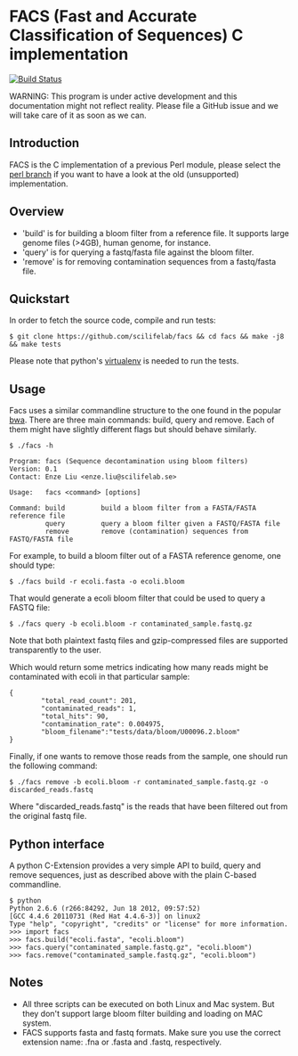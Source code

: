 FACS (Fast and Accurate Classification of Sequences) C implementation
======================================================================

[![Build Status](https://travis-ci.org/SciLifeLab/facs.png?branch=master)](https://travis-ci.org/SciLifeLab/facs)

WARNING: This program is under active development and this documentation might not reflect reality.
Please file a GitHub issue and we will take care of it as soon as we can.

Introduction
------------

FACS is the C implementation of a previous Perl module, please select the
<a href="https://github.com/SciLifeLab/facs/tree/perl">perl branch</a> if
you want to have a look at the old (unsupported) implementation.

Overview
--------

* 'build' is for building a bloom filter from a reference file.
It supports large genome files (>4GB), human genome, for instance.
* 'query' is for querying a fastq/fasta file against the bloom filter.
* 'remove' is for removing contamination sequences from a fastq/fasta file.


Quickstart
----------

In order to fetch the source code, compile and run tests:

```
$ git clone https://github.com/scilifelab/facs && cd facs && make -j8 && make tests
```

Please note that python's <a href="https://github.com/brainsik/virtualenv-burrito">virtualenv</a> is needed to run the tests.

Usage
------

Facs uses a similar commandline structure to the one found in the popular <a href="https://github.com/lh3/bwa">bwa</a>.
There are three main commands: build, query and remove. Each of them might have slightly different flags but should
behave similarly.

```
$ ./facs -h

Program: facs (Sequence decontamination using bloom filters)
Version: 0.1
Contact: Enze Liu <enze.liu@scilifelab.se>

Usage:   facs <command> [options]

Command: build         build a bloom filter from a FASTA/FASTA reference file
         query         query a bloom filter given a FASTQ/FASTA file
         remove        remove (contamination) sequences from FASTQ/FASTA file
```

For example, to build a bloom filter out of a FASTA reference genome, one should type:

```
$ ./facs build -r ecoli.fasta -o ecoli.bloom
```

That would generate a ecoli bloom filter that could be used to query a FASTQ file:

```
$ ./facs query -b ecoli.bloom -r contaminated_sample.fastq.gz
```

Note that both plaintext fastq files and gzip-compressed files are supported transparently
to the user.

Which would return some metrics indicating how many reads might be contaminated with
ecoli in that particular sample:

```
{
        "total_read_count": 201,
        "contaminated_reads": 1,
        "total_hits": 90,
        "contamination_rate": 0.004975,
        "bloom_filename":"tests/data/bloom/U00096.2.bloom"
}
```

Finally, if one wants to remove those reads from the sample, one should run the following
command:

```
$ ./facs remove -b ecoli.bloom -r contaminated_sample.fastq.gz -o discarded_reads.fastq
```

Where "discarded_reads.fastq" is the reads that have been filtered out from the original
fastq file.


Python interface
----------------

A python C-Extension provides a very simple API to build, query and remove sequences,
just as described above with the plain C-based commandline.

```
$ python
Python 2.6.6 (r266:84292, Jun 18 2012, 09:57:52) 
[GCC 4.4.6 20110731 (Red Hat 4.4.6-3)] on linux2
Type "help", "copyright", "credits" or "license" for more information.
>>> import facs
>>> facs.build("ecoli.fasta", "ecoli.bloom")
>>> facs.query("contaminated_sample.fastq.gz", "ecoli.bloom")
>>> facs.remove("contaminated_sample.fastq.gz", "ecoli.bloom")
```


Notes
-----

* All three scripts can be executed on both Linux and Mac system. But they don't support large bloom filter building and loading on MAC system.
* FACS supports fasta and fastq formats. Make sure you use the correct extension name: .fna or .fasta and .fastq, respectively.
